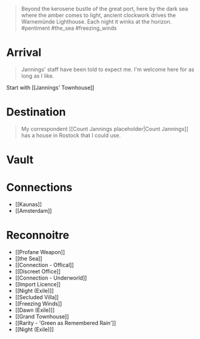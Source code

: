 > Beyond the kerosene bustle of the great port, here by the dark sea where the amber comes to light, ancient clockwork drives the Warnemünde Lighthouse. Each night it winks at the horizon.
#pentiment #the_sea #freezing_winds
# Arrival
> Jannings' staff have been told to expect me. I'm welcome here for as long as I like.

Start with [[Jannings' Townhouse]]
# Destination
> My correspondent [[Count Jannings placeholder|Count Jannings]] has a house in Rostock that I could use.
# Vault

# Connections
- [[Kaunas]]
- [[Amsterdam]]
# Reconnoitre
- [[Profane Weapon]]
- [[the Sea]]
- [[Connection - Offical]]
- [[Discreet Office]]
- [[Connection - Underworld]]
- [[Import Licence]]
- [[Night (Exile)]]
- [[Secluded Villa]]
- [[Freezing Winds]]
- [[Dawn (Exile)]]
- [[Grand Townhouse]]
- [[Rarity - 'Green as Remembered Rain']]
- [[Night (Exile)]]